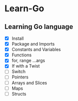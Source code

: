 # Learn-Go

## Learning Go language

- [x] Install
- [x] Package and Imports
- [x] Constants and Variables
- [x] Functions
- [x] for, range ...args
- [x] If with a Twist
- [ ] Switch
- [ ] Pointers
- [ ] Arrays and Slices
- [ ] Maps
- [ ] Structs
